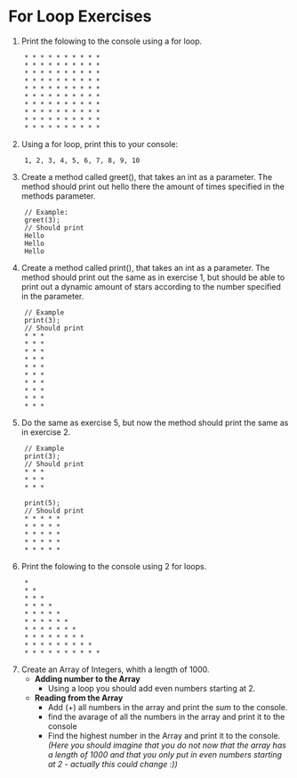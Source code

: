 # For Loop Exercises

1. Print the folowing to the console using a for loop.

`````
    * * * * * * * * * *
    * * * * * * * * * *
    * * * * * * * * * *
    * * * * * * * * * *
    * * * * * * * * * *
    * * * * * * * * * *
    * * * * * * * * * *
    * * * * * * * * * *
    * * * * * * * * * *
    * * * * * * * * * *
`````

2. Using a for loop, print this to your console:

`````
    1, 2, 3, 4, 5, 6, 7, 8, 9, 10
`````    

3. Create a method called greet(), that takes an int as a parameter. The method should print out hello there the amount of times specified in the methods parameter.

`````
    // Example:
    greet(3);
    // Should print
    Hello
    Hello
    Hello
`````

4. Create a method called print(), that takes an int as a parameter. The method should print out the same as in exercise 1, but should be able to print out a dynamic amount of stars according to the number specified in the parameter.

`````
    // Example
    print(3);
    // Should print
    * * *
    * * *
    * * *
    * * *
    * * *
    * * *
    * * *
    * * *
    * * *
    * * *

`````
5. Do the same as exercise 5, but now the method should print the same as in exercise 2.

`````
    // Example
    print(3);
    // Should print
    * * *
    * * *
    * * *

    print(5);
    // Should print
    * * * * * 
    * * * * * 
    * * * * * 
    * * * * * 
    * * * * * 

`````
6. Print the folowing to the console using 2 for loops.

`````
    * 
    * * 
    * * * 
    * * * * 
    * * * * * 
    * * * * * * 
    * * * * * * * 
    * * * * * * * *  
    * * * * * * * * * 
    * * * * * * * * * *
`````

7. Create an Array of Integers, whith a length of 1000.
    * **Adding number to the Array**
        * Using a loop you should add even numbers starting at 2.
    * **Reading from the Array**
        * Add (+) all numbers in the array and print the _sum_ to the console. 
        * find the avarage of all the numbers in the array and print it to the console
        * Find the highest number in the Array and print it to the console. _(Here you should imagine that you do not now that the array has a length of 1000 and that you only put in even numbers starting at 2 - actually this could change :))_
